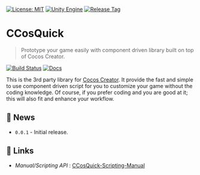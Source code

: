 [![License: MIT](https://img.shields.io/badge/License-MIT-green.svg)](https://opensource.org/licenses/MIT)
[![Unity Engine](https://img.shields.io/badge/Cocos%20Creator-2.1.3-blue.svg)](https://www.cocos.com/en/)
[![Release Tag](https://img.shields.io/github/tag/jcs090218/CCosQuick.svg?label=release)](https://github.com/jcs090218/CCosQuick/releases/latest)

# CCosQuick
> Prototype your game easily with component driven library built on top of Cocos Creator.

[![Build Status](https://travis-ci.com/jcs090218/CCosQuick.svg?branch=master)](https://travis-ci.com/jcs090218/CCosQuick)
[![Docs](https://github.com/jcs090218/CCosQuick/actions/workflows/docs.yml/badge.svg)](https://github.com/jcs090218/CCosQuick/actions/workflows/docs.yml)

This is the 3rd party library for [Cocos Creator](https://www.cocos.com/en/).
It provide the fast and simple to use component driven script for you to customize
your game without the coding knowledge. Of course, if you prefer coding and you 
are good at it; this will also fit and enhance your workflow.

## :newspaper: News

* `0.0.1` - Initial release.

## :link: Links

* *Manual/Scripting API* : <a href="https://jcs090218.github.io/CCosQuick/Manual/index.html">CCosQuick-Scripting-Manual</a>
